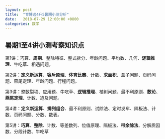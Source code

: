 ```yaml
---
layout: post
title:  "育博远4升5暑期小测分析"
date:   2018-07-29 12:00:00 +0800
categories: 数学
---
```


## 暑期1至4讲小测考察知识点

第1讲：巧算、**周期**、整除特征、整式拆分、年龄问题、平均数、几何、**逻辑推理**、牛吃草、相遇问题。

第2讲：**定义新运算**、**容斥原理**、**体育比赛**、计数、**求面积**、盒子问题、页码问题、燕尾定理、年龄问题、行程问题。

第3讲：整数裂项、应用题、牛吃草、**逻辑推理**、植树问题、最不利原则、**数论**、**燕尾定理**、计数、追及问题。

第4讲：**定义新运算**、**排列组合**、最不利原则、试除法、定时发车、隔板法、计数、页码问题、分数、数表。

第5讲：**巧算**、**整除**、计数、等差数列、位值原理、隔板法、**带余除法**、分解质因数、分段计数、牛吃草
